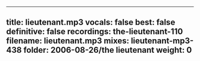 
---
title: lieutenant.mp3
vocals: false
best: false
definitive: false
recordings: the-lieutenant-110
filename: lieutenant.mp3
mixes: lieutenant-mp3-438
folder: 2006-08-26/the lieutenant
weight: 0
---

